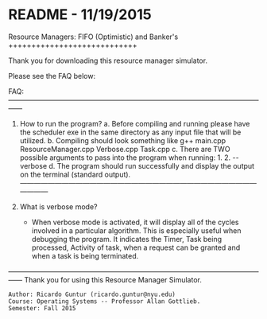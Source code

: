 # README - 11/19/2015

Resource Managers:
    FIFO (Optimistic) and Banker's
++++++++++++++++++++++++++++

Thank you for downloading this resource manager simulator.

Please see the FAQ below:

FAQ:
——————————————————————————————————————

1. How to run the program?
	a.	Before compiling and running please have the scheduler exe in the same directory as any input file that will be utilized.
	b.  Compiling should look something like g++ main.cpp ResourceManager.cpp Verbose.cpp Task.cpp
	c.	There are TWO possible arguments to pass into the program when running:
	    1. <input-filename>
	    2. --verbose <input-filename>
	d.	The program should run successfully and display the output on the terminal (standard output).
——————————————————————————————————————

2. What is verbose mode?
    - When verbose mode is activated, it will display all of the cycles involved
    in a particular algorithm. This is especially useful when debugging the program.
    It indicates the Timer, Task being processed, Activity of task, when a request can be granted
    and when a task is being terminated.

——————————————————————————————————————
Thank you for using this Resource Manager Simulator.

    Author: Ricardo Guntur (ricardo.guntur@nyu.edu)
    Course: Operating Systems -- Professor Allan Gottlieb.
    Semester: Fall 2015


